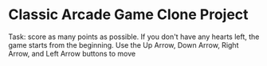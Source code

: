 # Classic Arcade Game Clone Project

Task: score as many points as possible. If you don't have any hearts left, the game starts from the beginning. Use the Up Arrow, Down Arrow, Right Arrow, and Left Arrow buttons to move